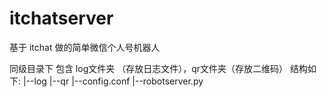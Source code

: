 # itchatserver
基于 itchat 做的简单微信个人号机器人

同级目录下 包含 log文件夹 （存放日志文件），qr文件夹（存放二维码）
结构如下:
|--log
|--qr
|--config.conf
|--robotserver.py

